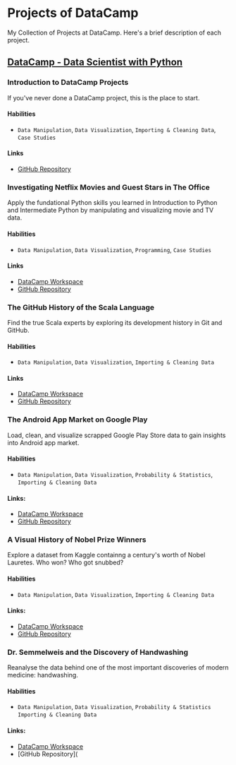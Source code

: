 # Projects of DataCamp

My Collection of Projects at DataCamp. Here's a brief description of each project.

## [DataCamp - Data Scientist with Python](https://app.datacamp.com/learn/career-tracks/data-scientist-with-python?version=6)

### Introduction to DataCamp Projects

If you've never done a DataCamp project, this is the place to start.

#### Habilities

- `Data Manipulation`, `Data Visualization`, `Importing & Cleaning Data`, `Case Studies`

#### Links

- [GitHub Repository](https://github.com/lorainemg/datacamp-projects/tree/main/Introduction%20to%20DataCamp%20Projects) 

### Investigating Netflix Movies and Guest Stars in The Office 

Apply the fundational Python skills you learned in Introduction to Python and Intermediate Python by manipulating and visualizing movie and TV data.

#### Habilities

- `Data Manipulation`, `Data Visualization`, `Programming`, `Case Studies`

#### Links

- [DataCamp Workspace](https://app.datacamp.com/workspace/w/f43d0ba4-91ab-464f-84cc-4214220a7919)
- [GitHub Repository](https://github.com/lorainemg/datacamp-projects/tree/main/Investigating%20Netflix%20Movies%20and%20Guest%20Stars%20in%20The%20Office)


### The GitHub History of the Scala Language

Find the true Scala experts by exploring its development history in Git and GitHub.

#### Habilities

- `Data Manipulation`, `Data Visualization`, `Importing & Cleaning Data`

#### Links

- [DataCamp Workspace](https://app.datacamp.com/workspace/w/9a44bfd4-cd88-4592-b468-52032ad922b9)
- [GitHub Repository](https://github.com/lorainemg/datacamp-projects/tree/main/The%20Github%20History%20of%20the%20Scala%20Language)

### The Android App Market on Google Play

Load, clean, and visualize scrapped Google Play Store data to gain insights into Android app market.

#### Habilities

- `Data Manipulation`, `Data Visualization`, `Probability & Statistics`, `Importing & Cleaning Data`
  
#### Links:

- [DataCamp Workspace](https://app.datacamp.com/workspace/w/188cdcfc-2f9a-414e-83aa-9a34c9386010)
- [GitHub Repository](https://github.com/lorainemg/datacamp-projects/tree/main/The%20Android%20App%20Market%20on%20Google%20Play)
  
### A Visual History of Nobel Prize Winners

Explore a dataset from Kaggle containng a century's worth of Nobel Lauretes. Who won? Who got snubbed?

#### Habilities

- `Data Manipulation`, `Data Visualization`, `Importing & Cleaning Data`

#### Links:

- [DataCamp Workspace](https://app.datacamp.com/workspace/w/2e482cb5-86f5-4420-83b6-69755091940b)
- [GitHub Repository](https://github.com/lorainemg/datacamp-projects/tree/main/A%20Visual%20History%20of%20Nobel%20Prize%20Winners)

### Dr. Semmelweis and the Discovery of Handwashing

Reanalyse the data behind one of the most important discoveries of modern medicine: handwashing.

#### Habilities

- `Data Manipulation`, `Data Visualization`,  `Probability & Statistics` `Importing & Cleaning Data`

#### Links:

- [DataCamp Workspace](https://app.datacamp.com/workspace/w/ea7ed198-e7d7-44ae-9446-a8bf151e7afc)
- [GitHub Repository](